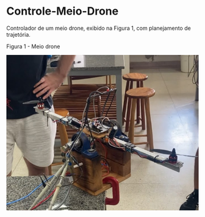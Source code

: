 # Controle-Meio-Drone
Controlador de um meio drone, exibido na Figura 1, com planejamento de trajetória.

Figura 1 - Meio drone

![](img/plant.jpg)
